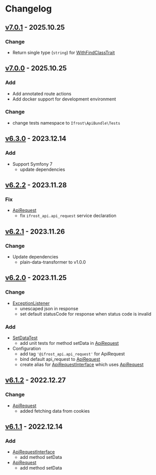 # Changelog
## [v7.0.1] - 2025.10.25
### Change
- Return single type (`string`) for [WithFindClassTrait](src/Traits/WithFindClassTrait.php)

## [v7.0.0] - 2025.10.25
### Add
- Add annotated route actions
- Add docker support for development environment

### Change 
- change tests namespace to `Ifrost\ApiBundle\Tests`

## [v6.3.0] - 2023.12.14
### Add
- Support Symfony 7
  - update dependencies
  
## [v6.2.2] - 2023.11.28
### Fix
- [ApiRequest](src/Utility/ApiRequest.php)
  - fix `ifrost_api.api_request` service declaration

## [v6.2.1] - 2023.11.26
### Change
- Update dependencies
  - plain-data-transformer to v1.0.0

## [v6.2.0] - 2023.11.25
### Change
- [ExceptionListener](src/EventListener/ExceptionListener.php)
  - unescaped json in response
  - set default statusCode for response when status code is invalid

### Add
- [SetDataTest](tests/Unit/Utility/ApiRequestTest/SetDataTest.php)
  - add unit tests for method setData in [ApiRequest](src/Utility/ApiRequest.php)
- Configuration
  - add tag `'@ifrost_api.api_request'` for ApiRequest
  - bind default api_request to [ApiRequest](src/Utility/ApiRequest.php)
  - create alias for [ApiRequestInterface](src/Utility/ApiRequestInterface.php) which uses [ApiRequest](src/Utility/ApiRequest.php)

## [v6.1.2] - 2022.12.27
### Change
- [ApiRequest](src/Utility/ApiRequest.php)
  - added fetching data from cookies

## [v6.1.1] - 2022.12.14
### Add
- [ApiRequestInterface](src/Utility/ApiRequestInterface.php)
  - add method setData
- [ApiRequest](src/Utility/ApiRequest.php)
  - add method setData

[v7.0.1]: https://github.com/grzegorz-jamroz/sf-api-bundle/releases/tag/v7.0.1
[v7.0.0]: https://github.com/grzegorz-jamroz/sf-api-bundle/releases/tag/v7.0.0
[v6.3.0]: https://github.com/grzegorz-jamroz/sf-api-bundle/releases/tag/v6.3.0
[v6.2.2]: https://github.com/grzegorz-jamroz/sf-api-bundle/releases/tag/v6.2.2
[v6.2.1]: https://github.com/grzegorz-jamroz/sf-api-bundle/releases/tag/v6.2.1
[v6.2.0]: https://github.com/grzegorz-jamroz/sf-api-bundle/releases/tag/v6.2.0
[v6.1.2]: https://github.com/grzegorz-jamroz/sf-api-bundle/releases/tag/v6.1.2
[v6.1.1]: https://github.com/grzegorz-jamroz/sf-api-bundle/releases/tag/v6.1.1
